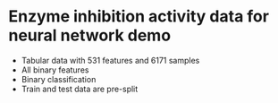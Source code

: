 # Enzyme inhibition activity data for neural network demo
* Tabular data with 531 features and 6171 samples
* All binary features
* Binary classification
* Train and test data are pre-split
